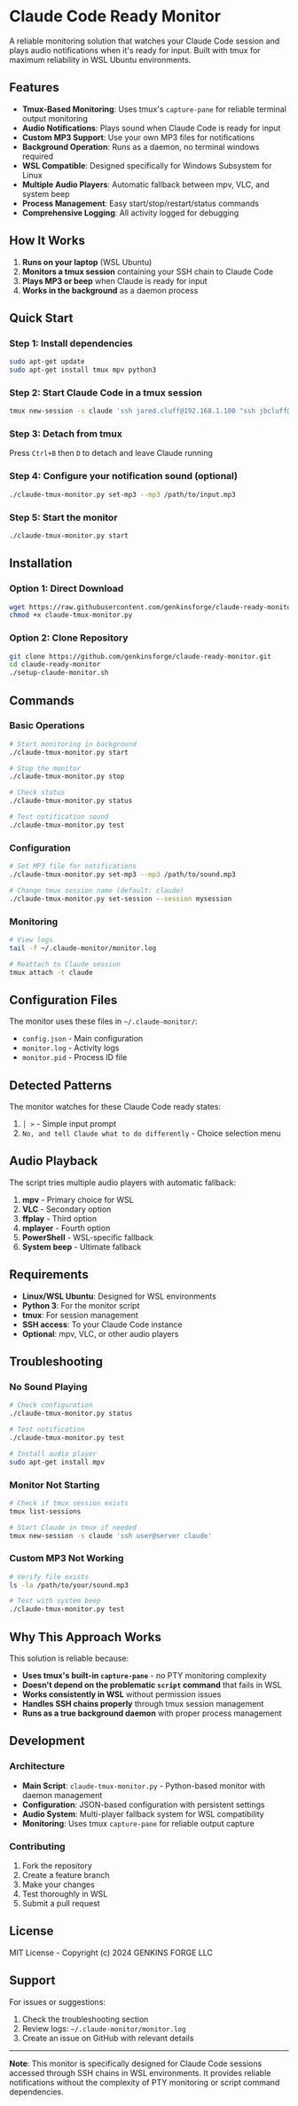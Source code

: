 # Claude Code Ready Monitor

A reliable monitoring solution that watches your Claude Code session and plays audio notifications when it's ready for input. Built with tmux for maximum reliability in WSL Ubuntu environments.

## Features

- **Tmux-Based Monitoring**: Uses tmux's `capture-pane` for reliable terminal output monitoring
- **Audio Notifications**: Plays sound when Claude Code is ready for input
- **Custom MP3 Support**: Use your own MP3 files for notifications
- **Background Operation**: Runs as a daemon, no terminal windows required
- **WSL Compatible**: Designed specifically for Windows Subsystem for Linux
- **Multiple Audio Players**: Automatic fallback between mpv, VLC, and system beep
- **Process Management**: Easy start/stop/restart/status commands
- **Comprehensive Logging**: All activity logged for debugging

## How It Works

1. **Runs on your laptop** (WSL Ubuntu)
2. **Monitors a tmux session** containing your SSH chain to Claude Code
3. **Plays MP3 or beep** when Claude is ready for input
4. **Works in the background** as a daemon process

## Quick Start

### Step 1: Install dependencies
```bash
sudo apt-get update
sudo apt-get install tmux mpv python3
```

### Step 2: Start Claude Code in a tmux session
```bash
tmux new-session -s claude 'ssh jared.cluff@192.168.1.100 "ssh jbcluff@192.168.1.168 claude"'
```

### Step 3: Detach from tmux
Press `Ctrl+B` then `D` to detach and leave Claude running

### Step 4: Configure your notification sound (optional)
```bash
./claude-tmux-monitor.py set-mp3 --mp3 /path/to/input.mp3
```

### Step 5: Start the monitor
```bash
./claude-tmux-monitor.py start
```

## Installation

### Option 1: Direct Download
```bash
wget https://raw.githubusercontent.com/genkinsforge/claude-ready-monitor/main/claude-tmux-monitor.py
chmod +x claude-tmux-monitor.py
```

### Option 2: Clone Repository
```bash
git clone https://github.com/genkinsforge/claude-ready-monitor.git
cd claude-ready-monitor
./setup-claude-monitor.sh
```

## Commands

### Basic Operations
```bash
# Start monitoring in background
./claude-tmux-monitor.py start

# Stop the monitor
./claude-tmux-monitor.py stop

# Check status
./claude-tmux-monitor.py status

# Test notification sound
./claude-tmux-monitor.py test
```

### Configuration
```bash
# Set MP3 file for notifications
./claude-tmux-monitor.py set-mp3 --mp3 /path/to/sound.mp3

# Change tmux session name (default: claude)
./claude-tmux-monitor.py set-session --session mysession
```

### Monitoring
```bash
# View logs
tail -f ~/.claude-monitor/monitor.log

# Reattach to Claude session
tmux attach -t claude
```

## Configuration Files

The monitor uses these files in `~/.claude-monitor/`:
- `config.json` - Main configuration
- `monitor.log` - Activity logs
- `monitor.pid` - Process ID file

## Detected Patterns

The monitor watches for these Claude Code ready states:
1. `│ >` - Simple input prompt
2. `No, and tell Claude what to do differently` - Choice selection menu

## Audio Playback

The script tries multiple audio players with automatic fallback:
1. **mpv** - Primary choice for WSL
2. **VLC** - Secondary option
3. **ffplay** - Third option
4. **mplayer** - Fourth option
5. **PowerShell** - WSL-specific fallback
6. **System beep** - Ultimate fallback

## Requirements

- **Linux/WSL Ubuntu**: Designed for WSL environments
- **Python 3**: For the monitor script
- **tmux**: For session management
- **SSH access**: To your Claude Code instance
- **Optional**: mpv, VLC, or other audio players

## Troubleshooting

### No Sound Playing
```bash
# Check configuration
./claude-tmux-monitor.py status

# Test notification
./claude-tmux-monitor.py test

# Install audio player
sudo apt-get install mpv
```

### Monitor Not Starting
```bash
# Check if tmux session exists
tmux list-sessions

# Start Claude in tmux if needed
tmux new-session -s claude 'ssh user@server claude'
```

### Custom MP3 Not Working
```bash
# Verify file exists
ls -la /path/to/your/sound.mp3

# Test with system beep
./claude-tmux-monitor.py test
```

## Why This Approach Works

This solution is reliable because:
- **Uses tmux's built-in `capture-pane`** - no PTY monitoring complexity
- **Doesn't depend on the problematic `script` command** that fails in WSL
- **Works consistently in WSL** without permission issues
- **Handles SSH chains properly** through tmux session management
- **Runs as a true background daemon** with proper process management

## Development

### Architecture
- **Main Script**: `claude-tmux-monitor.py` - Python-based monitor with daemon management
- **Configuration**: JSON-based configuration with persistent settings
- **Audio System**: Multi-player fallback system for WSL compatibility
- **Monitoring**: Uses tmux `capture-pane` for reliable output capture

### Contributing
1. Fork the repository
2. Create a feature branch
3. Make your changes
4. Test thoroughly in WSL
5. Submit a pull request

## License

MIT License - Copyright (c) 2024 GENKINS FORGE LLC

## Support

For issues or suggestions:
1. Check the troubleshooting section
2. Review logs: `~/.claude-monitor/monitor.log`
3. Create an issue on GitHub with relevant details

---

**Note**: This monitor is specifically designed for Claude Code sessions accessed through SSH chains in WSL environments. It provides reliable notifications without the complexity of PTY monitoring or script command dependencies.